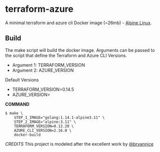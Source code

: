 # terraform-azure

A minimal terraform and azure cli Docker image (~26mb) - [Alpine Linux](https://alpinelinux.org/).

Build
------

The make script will build the docker image. Arguments can be passed to the script that define the Terraform and Azure CLI Versions.

- Argument 1:  TERRAFORM_VERSION
- Argument 2:  AZURE_VERSION

Default Versions

- TERRAFORM_VERSION=0.14.5
- AZURE_VERSION=

__COMMAND__
```
$ make \
    STEP_1_IMAGE="golang:1.14.1-alpine3.11" \
    STEP_2_IMAGE="alpine:3.11" \
    TERRAFORM_VERSION=0.12.20 \
    AZURE_CLI_VERSION=2.16.0 \
    docker-build
```

_CREDITS_
This project is modeled after the excellent work by [@bryannice](https://github.com/bryannice)
